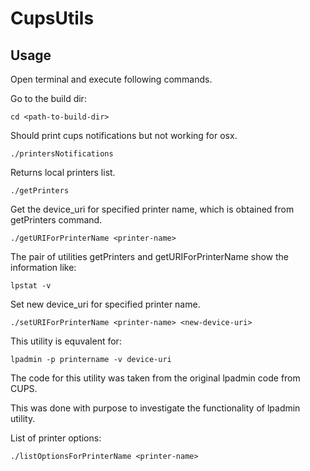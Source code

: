# CupsUtils

## Usage

Open terminal and execute following commands.

Go to the build dir:
```
cd <path-to-build-dir>
```


Should print cups notifications but not working for osx.
```
./printersNotifications
```


Returns local printers list.
```
./getPrinters
```


Get the device_uri for specified printer name, which is obtained from getPrinters command.
```
./getURIForPrinterName <printer-name>
```


The pair of utilities getPrinters and getURIForPrinterName show the information like:
```
lpstat -v
``` 


Set new device_uri for specified printer name.
```
./setURIForPrinterName <printer-name> <new-device-uri>
```

This utility is equvalent for:
```
lpadmin -p printername -v device-uri
```

The code for this utility was taken from the original lpadmin code from CUPS.

This was done with purpose to investigate the functionality of lpadmin utility.



List of printer options:
```
./listOptionsForPrinterName <printer-name>
```

